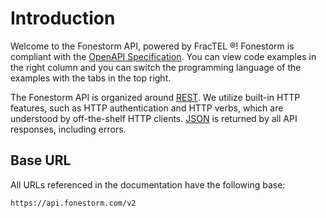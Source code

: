 # Introduction

Welcome to the Fonestorm API, powered by FracTEL &reg;! Fonestorm is compliant with the [OpenAPI Specification](https://www.openapis.org/). You can view code examples in the right column and you can switch the programming language of the examples with the tabs in the top right.

The Fonestorm API is organized around [REST](http://en.wikipedia.org/wiki/Representational_State_Transfer). We utilize built-in HTTP features, such as HTTP authentication and HTTP verbs, which are understood by off-the-shelf HTTP clients. [JSON](http://www.json.org/) is returned by all API responses, including errors.

## Base URL

All URLs referenced in the documentation have the following base:

`https://api.fonestorm.com/v2`

